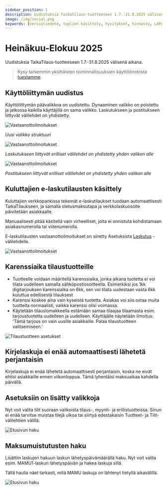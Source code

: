 ```yaml
---
sidebar_position: 1
description: Uudistuksia TaikaTilaus-tuotteeseen 1.7.-31.8.2025 välisenä aikana
image: /img/social.png
keywords: [versiotiedote, tuplien käsittely, hyvitykset, hinnasto, LAPA, vakioniput]
---
```


# Heinäkuu-Elokuu 2025

Uudistuksia TaikaTilaus-tuotteeseen 1.7.-31.8.2025 välisenä aikana.

> Kysy tarkemmin yksittäisten toiminnallisuuksien käyttöönotosta [tuestamme](https://taikatilaus.freshdesk.com/).

## Käyttöliittymän uudistus

Käyttöliittymän päävalikkoa on uudistettu. Dynaaminen valikko on poistettu ja jatkossa kaikilla käyttäjillä on sama valikko. Laskutukseen ja postitukseen liittyvät välilehdet on yhdistetty.

![Vastaanottoilmoitukset](/img/versiotiedotteet/valikko.png)

*Uusi valikko struktuuri*

![Vastaanottoilmoitukset](/img/versiotiedotteet/valikko2.png)

*Laskutukseen liittyvät erilliset välilehdet on yhdistetty yhden valikon alle*

![Vastaanottoilmoitukset](/img/versiotiedotteet/valikko3.png)

*Postitukseen liittyvät erilliset välilehdet on yhdistetty yhden valikon alle*

## Kuluttajien e-laskutilausten käsittely 

Kuluttajien verkkopankissa tekemät e-laskutilaukset tuodaan automaattisesti TaikaTilaukseen, ja samalla oletusmaksutapa ja verkkolaskuosoite päivitetään asiakkaalle.

Manuaalisesti pitää käsitellä vain virheelliset, joita ei onnistuta kohdistamaan asiakasnumerolla tai viitenumerolla.

E-laskutilausten vastaanottoilmoitukset on siiretty Asetuksista [Laskutus](https://support.taikatilaus.fi/docs/ohjeet/yleiset_ominaisuudet/lasku#vastaanottoilmoitukset) -välilehdelle.

![Vastaanottoilmoitukset](/img/ohjeet/vastaanottoilmoitukset.png)

## Karenssiaika tilaustuotteille

- Tuotteelle voidaan määritellä karenssiaika, jonka aikana tuotetta ei voi tilata uudelleen samalla sähköpostiosoitteella. Esimerkiksi jos 1kk digitarjouksen karenssiaika on 6kk, sen voi tilata uudestaan vasta 6kk kuluttua edellisestä tilauksest
- Karenssi koskee aina vain kyseistä tuotetta. Asiakas voi siis ostaa muita tuotteita normaalisti, vaikka karenssi olisi voimassa.
- Käytetään tilauslomakkeella estämään samaa tilaajaa tilaamasta esim. tarjoustuotetta uudelleen ja uudelleen. Käyttäjälle näytetään ilmoitus: 'Tämä tarjous on vain uusille asiakkaille. Palaa tilaustuotteen valitsemiseen.'

![Tilaustuotteen asetukset](/img/versiotiedotteet/karenssi.png)

## Kirjelaskuja ei enää automaattisesti lähetetä perjantaisin

Kirjelaskuja ei enää lähetetä automaattisesti perjantaisin, koska ne eivät ehtisi asiakkaille ennen viikonloppua. Tämä lyhentäisi maksuaikaa kahdella päivällä.

## Asetuksiin on lisätty valikkoja

Nyt voit valita tilit suoraan valikoista tilaus-, myynti- ja erillistuotteissa. Sinun ei enää tarvitse muistaa tilejä ulkoa tai siirtyä edestakaisin Tuotteet- ja Tilit-välilehtien välillä.

![Etusivun haku](/img/versiotiedotteet/tilit.png)

## Maksumuistutusten haku

Lisättiin laskujen hakuun laskun lähetyspäivämäärällä haku. Nyt voit valita esim. MAMU1-laskun lähetyspäivän ja hakea laskuja sillä.

Tällä haulla näet tarkasti, mitä MAMU laskuja on lähtenyt tietyllä aikavälillä.

![Etusivun haku](/img/versiotiedotteet/mamut.png)


